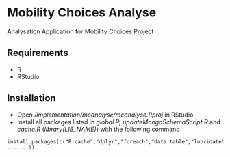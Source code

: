 # Mobility Choices Analyse
Analysation Application for Mobility Choices Project

## Requirements
- R
- RStudio

## Installation
- Open */implementation/mcanalyse/mcanalyse.Rproj* in RStudio
- Install all packages listed in *global.R, updateMongoSchemaScript.R* and *cache.R* (*library(LIB_NAME)*) with the following command
```
install.packages(c("R.cache","dplyr","foreach","data.table","lubridate","sp", .......))


